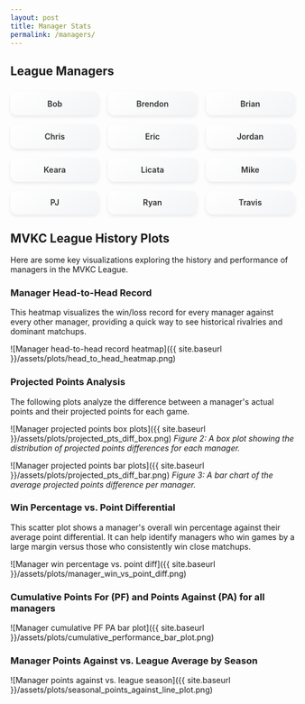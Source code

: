 ```yaml
---
layout: post
title: Manager Stats
permalink: /managers/
---
```


## League Managers

<div class="manager-grid">
  <a class="manager-card" href="{{ '/manager/bob/' | relative_url }}">Bob</a>
  <a class="manager-card" href="{{ '/manager/brendon/' | relative_url }}">Brendon</a>
  <a class="manager-card" href="{{ '/manager/brian/' | relative_url }}">Brian</a>
  <a class="manager-card" href="{{ '/manager/chris/' | relative_url }}">Chris</a>
  <a class="manager-card" href="{{ '/manager/eric/' | relative_url }}">Eric</a>
  <a class="manager-card" href="{{ '/manager/jordan/' | relative_url }}">Jordan</a>
  <a class="manager-card" href="{{ '/manager/keara/' | relative_url }}">Keara</a>
  <a class="manager-card" href="{{ '/manager/licata/' | relative_url }}">Licata</a>
  <a class="manager-card" href="{{ '/manager/mike/' | relative_url }}">Mike</a>
  <a class="manager-card" href="{{ '/manager/pj/' | relative_url }}">PJ</a>
  <a class="manager-card" href="{{ '/manager/ryan/' | relative_url }}">Ryan</a>
  <a class="manager-card" href="{{ '/manager/travis/' | relative_url }}">Travis</a>
</div>

## MVKC League History Plots

Here are some key visualizations exploring the history and performance of managers in the MVKC League.

### Manager Head-to-Head Record

This heatmap visualizes the win/loss record for every manager against every other manager, providing a quick way to see historical rivalries and dominant matchups.

![Manager head-to-head record heatmap]({{ site.baseurl }}/assets/plots/head_to_head_heatmap.png)

### Projected Points Analysis

The following plots analyze the difference between a manager's actual points and their projected points for each game.

![Manager projected points box plots]({{ site.baseurl }}/assets/plots/projected_pts_diff_box.png)
_Figure 2: A box plot showing the distribution of projected points differences for each manager._

![Manager projected points bar plots]({{ site.baseurl }}/assets/plots/projected_pts_diff_bar.png)
_Figure 3: A bar chart of the average projected points difference per manager._

### Win Percentage vs. Point Differential

This scatter plot shows a manager's overall win percentage against their average point differential. It can help identify managers who win games by a large margin versus those who consistently win close matchups.

![Manager win percentage vs. point diff]({{ site.baseurl }}/assets/plots/manager_win_vs_point_diff.png)

### Cumulative Points For (PF) and Points Against (PA) for all managers

![Manager cumulative PF PA bar plot]({{ site.baseurl }}/assets/plots/cumulative_performance_bar_plot.png)

### Manager Points Against vs. League Average by Season

![Manager points against vs. league season]({{ site.baseurl }}/assets/plots/seasonal_points_against_line_plot.png)

<style>
    .manager-grid {
    display: grid;
    grid-template-columns: repeat(auto-fill, minmax(140px, 1fr));
    gap: 1rem;
    margin-top: 1.5rem;
    }

    .manager-card {
    display: block;
    text-align: center;
    padding: 0.8rem 1rem;
    background: linear-gradient(145deg, #ffffff, #f3f4f6);
    border-radius: 12px;
    font-weight: 600;
    color: #333;
    text-decoration: none;
    box-shadow: 0 3px 6px rgba(0,0,0,0.08);
    transition: transform 0.15s ease, box-shadow 0.15s ease, background 0.3s;
    }

    .manager-card:hover {
    transform: translateY(-3px);
    box-shadow: 0 6px 12px rgba(0,0,0,0.12);
    background: linear-gradient(145deg, #f9fafb, #e5e7eb);
    color: #111;
    }
</style>
